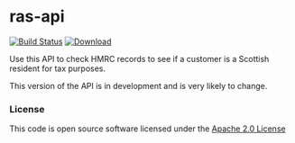 # ras-api

[![Build Status](https://travis-ci.org/hmrc/ras-api.svg)](https://travis-ci.org/hmrc/ras-api) [ ![Download](https://api.bintray.com/packages/hmrc/releases/ras-api/images/download.svg) ](https://bintray.com/hmrc/releases/ras-api/_latestVersion)

Use this API to check HMRC records to see if a customer is a Scottish resident for tax purposes.

This version of the API is in development and is very likely to change.

### License

This code is open source software licensed under the [Apache 2.0 License]("http://www.apache.org/licenses/LICENSE-2.0.html")